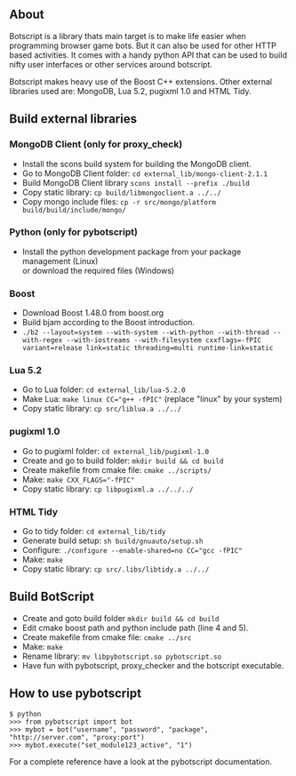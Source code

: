 About
-----

Botscript is a library thats main target is to make life easier when programming
 browser game bots. But it can also be used for other HTTP based activities.
 It comes with a handy python API that can be used to build
 nifty user interfaces or other services around botscript.

Botscript makes heavy use of the Boost C++ extensions.
 Other external libraries used are: MongoDB, Lua 5.2, pugixml 1.0 and HTML Tidy.

Build external libraries
------------------------

### MongoDB Client (only for proxy_check)
  - Install the scons build system for building the MongoDB client.
  - Go to MongoDB Client folder: `cd external_lib/mongo-client-2.1.1`
  - Build MongoDB Client library `scons install --prefix ./build`
  - Copy static library: `cp build/libmongoclient.a ../../`
  - Copy mongo include files: `cp -r src/mongo/platform build/build/include/mongo/`

### Python (only for pybotscript)
  - Install the python development package from your package management (Linux)  
    or download the required files (Windows)

### Boost
  - Download Boost 1.48.0 from boost.org
  - Build bjam according to the Boost introduction.
  - `./b2 --layout=system --with-system --with-python --with-thread --with-regex --with-iostreams --with-filesystem cxxflags=-fPIC variant=release link=static threading=multi runtime-link=static`

### Lua 5.2
  - Go to Lua folder: `cd external_lib/lua-5.2.0`
  - Make Lua: `make linux CC="g++ -fPIC"` (replace "linux" by your system)
  - Copy static library: `cp src/liblua.a ../../`

### pugixml 1.0
  - Go to pugixml folder: `cd external_lib/pugixml-1.0`
  - Create and go to build folder: `mkdir build && cd build`
  - Create makefile from cmake file: `cmake ../scripts/`
  - Make: `make CXX_FLAGS="-fPIC"`
  - Copy static library: `cp libpugixml.a ../../../`

### HTML Tidy
  - Go to tidy folder: `cd external_lib/tidy`
  - Generate build setup: `sh build/gnuauto/setup.sh`
  - Configure: `./configure --enable-shared=no CC="gcc -fPIC"`
  - Make: `make`
  - Copy static library: `cp src/.libs/libtidy.a ../../`


Build BotScript
---------------

  - Create and goto build folder `mkdir build && cd build`
  - Edit cmake boost path and python include path (line 4 and 5).
  - Create makefile from cmake file: `cmake ../src`
  - Make: `make`
  - Rename library: `mv libpybotscript.so pybotscript.so`
  - Have fun with pybotscript, proxy_checker and the botscript executable.

How to use pybotscript
----------------------

    $ python
    >>> from pybotscript import bot
    >>> mybot = bot("username", "password", "package", "http://server.com", "proxy:port")
    >>> mybot.execute("set_module123_active", "1")

For a complete reference have a look at the pybotscript documentation.

